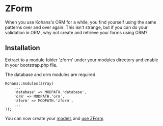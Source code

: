 # ZForm

When you use Kohana's ORM for a while, you find yourself using the same patterns over and over again.
This isn't strange, but if you can do your validation in ORM, why not create and retrieve your forms using ORM?

## Installation

Extract to a module folder 'zform' under your modules directory and enable in your bootstrap.php file.

The database and orm modules are required.

	Kohana::modules(array(
		...
		'database' => MODPATH.'database',
		'orm' => MODPATH.'orm',
		'zform' => MODPATH.'zform',
		...
	));

You can now create your [models](models) and [use ZForm](using).
